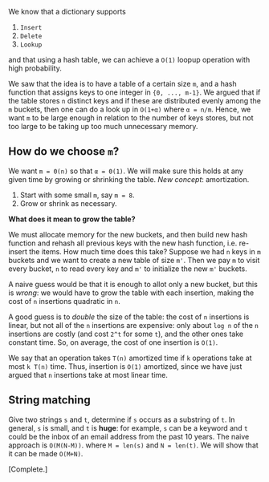 We know that a dictionary supports

1. `Insert`
2. `Delete`
3. `Lookup`

and that using a hash table, we can achieve a `O(1)` loopup operation with high probability. 

We saw that the idea is to have a table of a certain size `m`, and a hash function that assigns keys to 
one integer in `{0, ..., m-1}`. We argued that if the table stores `n` distinct keys and if these
are distributed evenly among the `m` buckets, then one can do a look up in `O(1+α)` where `α = n/m`.
Hence, we want `m` to be large enough in relation to the number of keys stores, but not too large
to be taking up too much unnecessary memory.

## How do we choose `m`?

We want `m = Θ(n)` so that `α = Θ(1)`. We will make sure this holds at any given time by growing or
shrinking the table. _New concept_: amortization.

1. Start with some small `m`, say `m = 8`. 
2. Grow or shrink as necessary. 

__What does it mean to grow the table?__ 

We must allocate memory for the new buckets, and then build new hash function and rehash all previous
keys with the new hash function, i.e. re-insert the items. How much time does this take? Suppose we
had `n` keys in `m` buckets and we want to create a new table of size `m'`. Then we pay `m` to visit
every bucket, `n` to read every key and `m'` to initialize the new `m'` buckets.

A naive guess would be that it is enough to allot only a new bucket, but this is _wrong_: we would
have to grow the table with each insertion, making the cost of `n` insertions quadratic in `n`.

A good guess is to _double_ the size of the table: the cost of `n` insertions is linear, but not all
of the `n` insertions are expensive: only about `log n` of the `n` insertions are costly (and cost `2^t` for some
`t`), and the other ones take constant time. So, on average, the cost of one insertion is `O(1)`.

We say that an operation takes `T(n)` amortized time if `k` operations take at most `k T(n)` time. Thus,
insertion is `O(1)` amortized, since we have just argued that `n` insertions take at most linear time.

## String matching

Give two strings `s` and `t`, determine if `s` occurs as a substring of `t`. In general, `s` is small, and `t` is __huge__: 
for example, `s` can be a keyword and `t` could be the inbox of an email address from the past 10 years. The naive approach
is `O(M(N-M))`. where `M = len(s)` and `N = len(t)`. We will show that it can be made `O(M+N)`.

[Complete.]
